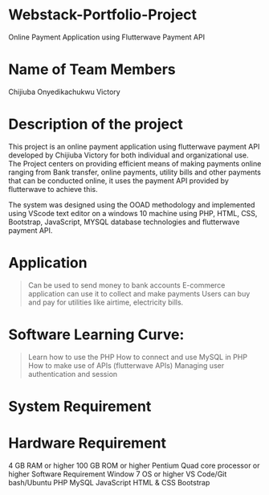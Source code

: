 # Webstack-Portfolio-Project
Online Payment Application using Flutterwave Payment API


# Name of Team Members
Chijiuba Onyedikachukwu Victory
   
# Description of the project
This project is an online payment application using flutterwave payment API developed by Chijiuba Victory for both individual and organizational use. The Project centers on providing efficient means of making payments online ranging from Bank transfer, online payments, utility bills and other payments that can be conducted online, it uses the payment API provided by flutterwave to achieve this.

The system was designed using the OOAD methodology and implemented using VScode text editor on a windows 10 machine using PHP, HTML, CSS, Bootstrap, JavaScript, MYSQL database technologies and flutterwave payment API.

# Application
> Can be used to send money to bank accounts
> E-commerce application can use it to collect and make payments
> Users can buy and pay for utilities like airtime, electricity bills.

# Software Learning Curve:
> Learn how to use the PHP 
> How to connect and use MySQL in PHP
> How to make use of APIs (flutterwave APIs)
> Managing user authentication and session 


# System Requirement
# Hardware Requirement

4 GB RAM or higher
100 GB ROM or higher
Pentium Quad core processor or higher
Software Requirement
Window 7 OS or higher
VS Code/Git bash/Ubuntu
PHP 
MySQL
JavaScript
HTML & CSS
Bootstrap